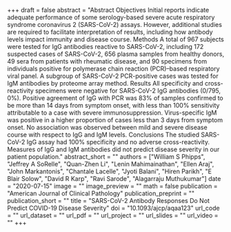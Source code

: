 +++
draft = false
abstract = "Abstract                                 Objectives                  Initial reports indicate adequate performance of some serology-based severe acute respiratory syndrome coronavirus 2 (SARS-CoV-2) assays. However, additional studies are required to facilitate interpretation of results, including how antibody levels impact immunity and disease course.                                                Methods                  A total of 967 subjects were tested for IgG antibodies reactive to SARS-CoV-2, including 172 suspected cases of SARS-CoV-2, 656 plasma samples from healthy donors, 49 sera from patients with rheumatic disease, and 90 specimens from individuals positive for polymerase chain reaction (PCR)–based respiratory viral panel. A subgroup of SARS-CoV-2 PCR-positive cases was tested for IgM antibodies by proteome array method.                                                Results                  All specificity and cross-reactivity specimens were negative for SARS-CoV-2 IgG antibodies (0/795, 0%). Positive agreement of IgG with PCR was 83% of samples confirmed to be more than 14 days from symptom onset, with less than 100% sensitivity attributable to a case with severe immunosuppression. Virus-specific IgM was positive in a higher proportion of cases less than 3 days from symptom onset. No association was observed between mild and severe disease course with respect to IgG and IgM levels.                                                Conclusions                  The studied SARS-CoV-2 IgG assay had 100% specificity and no adverse cross-reactivity. Measures of IgG and IgM antibodies did not predict disease severity in our patient population."
abstract_short = ""
authors = ["William S Phipps", "Jeffrey A SoRelle", "Quan-Zhen Li", "Lenin Mahimainathan", "Ellen Araj", "John Markantonis", "Chantale Lacelle", "Jyoti Balani", "Hiren Parikh", "E Blair Solow", "David R Karp", "Ravi Sarode", "Alagarraju Muthukumar"]
date = "2020-07-15"
image = ""
image_preview = ""
math = false
publication = "American Journal of Clinical Pathology"
publication_preprint = ""
publication_short = ""
title = "SARS-CoV-2 Antibody Responses Do Not Predict COVID-19 Disease Severity"
doi = "10.1093/ajcp/aqaa123"
url_code = ""
url_dataset = ""
url_pdf = ""
url_project = ""
url_slides = ""
url_video = ""
+++